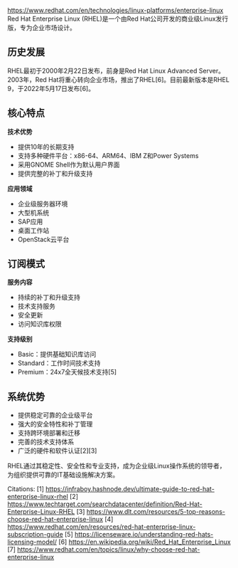 https://www.redhat.com/en/technologies/linux-platforms/enterprise-linux
Red Hat Enterprise Linux (RHEL)是一个由Red Hat公司开发的商业级Linux发行版，专为企业市场设计。

## 历史发展

RHEL最初于2000年2月22日发布，前身是Red Hat Linux Advanced Server。2003年，Red Hat将重心转向企业市场，推出了RHEL[6]。目前最新版本是RHEL 9，于2022年5月17日发布[6]。

## 核心特点

**技术优势**
- 提供10年的长期支持
- 支持多种硬件平台：x86-64、ARM64、IBM Z和Power Systems
- 采用GNOME Shell作为默认用户界面
- 提供完整的补丁和升级支持

**应用领域**
- 企业级服务器环境
- 大型机系统
- SAP应用
- 桌面工作站
- OpenStack云平台

## 订阅模式

**服务内容**
- 持续的补丁和升级支持
- 技术支持服务
- 安全更新
- 访问知识库权限

**支持级别**
- Basic：提供基础知识库访问
- Standard：工作时间技术支持
- Premium：24x7全天候技术支持[5]

## 系统优势

- 提供稳定可靠的企业级平台
- 强大的安全特性和补丁管理
- 支持跨环境部署和迁移
- 完善的技术支持体系
- 广泛的硬件和软件认证[2][3]

RHEL通过其稳定性、安全性和专业支持，成为企业级Linux操作系统的领导者，为组织提供可靠的IT基础设施解决方案。

Citations:
[1] https://infraboy.hashnode.dev/ultimate-guide-to-red-hat-enterprise-linux-rhel
[2] https://www.techtarget.com/searchdatacenter/definition/Red-Hat-Enterprise-Linux-RHEL
[3] https://www.dlt.com/resources/5-top-reasons-choose-red-hat-enterprise-linux
[4] https://www.redhat.com/en/resources/red-hat-enterprise-linux-subscription-guide
[5] https://licenseware.io/understanding-red-hats-licensing-model/
[6] https://en.wikipedia.org/wiki/Red_Hat_Enterprise_Linux
[7] https://www.redhat.com/en/topics/linux/why-choose-red-hat-enterprise-linux